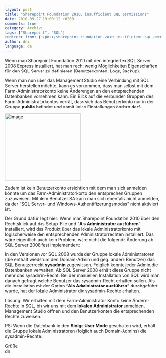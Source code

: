 ```yaml
---
layout: post
title: "Sharepoint Foundation 2010, insufficient SQL permissions"
date: 2010-09-27 19:00:12 +0200
comments: true
category: Archive
tags: ["Sharepoint", "SQL"]
redirect_from: ["/post/Sharepoint-Foundation-2010-insufficient-SQL-permissions", "/post/sharepoint-foundation-2010-insufficient-sql-permissions"]
author: dni
language: de
---
```

<!-- more -->
<p>Wenn man Sharepoint Foundation 2010 mit den integrierten SQL Server 2008 Express installiert, hat man recht wenig Möglichkeiten Eigenschaften für den SQL Server zu definieren (Benutzerkonten, Logs, Backup).</p>  <p>Wenn man nun über das Management Studio eine Verbindung mit SQL Server herstellen möchte, kann es vorkommen, dass man selbst mit dem Farm-Administratorkonto keine Änderungen an den entsprechenden Datenbanken vornehmen kann. Ein Blick auf die verbunden Gruppen des Farm-Administratorkontos verrät, dass sich das Benutzerkonto nur in der Gruppe <strong>public</strong> befindet und somit keine Einstellungen ändern darf.</p>  <p><a href="/assets/archive/image_274.png"><img style="background-image: none; border-right-width: 0px; padding-left: 0px; padding-right: 0px; display: inline; border-top-width: 0px; border-bottom-width: 0px; border-left-width: 0px; padding-top: 0px" title="image" border="0" alt="image" src="/assets/archive/image_thumb_272.png" width="244" height="219" /></a></p>  <p>Zudem ist kein Benutzerkonto ersichtlich mit dem man sich anmelden könnte um das Farm-Administratorkonto den entsprechen Gruppen zuzuweisen. Mit dem Benutzer SA kann man sich ebenfalls nicht anmelden, da der “SQL Server- und Windows-Authentifizerungsmodus” nicht aktiviert ist.</p>  <p>Der Grund dafür liegt hier: Wenn man Sharepoint Foundation 2010 über den Rechtsklick auf das Setup-File und “<strong>Als Administrator ausführen</strong>” installiert, wird das Produkt über das lokale Administratorkonto mit logischerweise den entsprechenden Administratorrechten installiert. Das wäre eigentlich auch kein Problem, wäre nicht die folgende Änderung ab SQL Server 2008 fest implementiert:</p>  <p>In den Versionen vor SQL 2008 wurde der Gruppe lokale Administratoren (die enthält wiederum den Domain-Admin und geg. andere Benutzer) das SQL Benutzerrecht <strong>sysadmin </strong>zugewiesen. Folglich konnte jeder Admin,die Datenbanken verwalten. Ab SQL Server 2008 erhält diese Gruppe nicht mehr das sysadmin-Recht. Bei der manuellen Installation von SQL wird man danach gefragt welche Benutzer das sysadmin-Recht erhalten sollen. Als die Installation mit der Option “<strong>Als Administrator ausführen</strong>” durchgeführt wurde, hat der lokale Administrator die sysadmin-Rechte erhalten.</p>  <p>Lösung: Wir erhalten mit dem Farm-Administrator Konto keine Ändern-Rechte in SQL, bis wir uns mit dem <strong>lokalen Administrator </strong>anmelden, Management Studio öffnen und den Benutzerkonten die entsprechenden Rechte zuweisen.</p>  <p>PS: Wenn die Datenbank in den <strong>Sinlge User Mode </strong>geschalten wird, erhält die Gruppe lokale Administratoren (folglich auch Domain-Admins) die sysadmin-Rechte.</p>  <p>Grüße    <br />dn</p>

